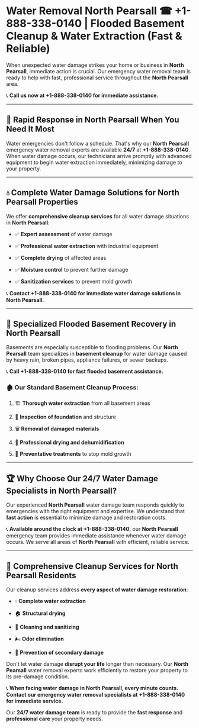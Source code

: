 # Water Removal North Pearsall ☎ +1-888-338-0140 | Flooded Basement Cleanup & Water Extraction (Fast & Reliable)

When unexpected water damage strikes your home or business in **North Pearsall**, immediate action is crucial. Our emergency water removal team is ready to help with fast, professional service throughout the **North Pearsall** area. 

📞 **Call us now at +1-888-338-0140 for immediate assistance.**
---
## 🚀 Rapid Response in North Pearsall When You Need It Most
Water emergencies don't follow a schedule. That's why our **North Pearsall** emergency water removal experts are available **24/7** at **+1-888-338-0140**. When water damage occurs, our technicians arrive promptly with advanced equipment to begin water extraction immediately, minimizing damage to your property.
---
## 💧 Complete Water Damage Solutions for North Pearsall Properties
We offer **comprehensive cleanup services** for all water damage situations in **North Pearsall**:
- ✅ **Expert assessment** of water damage  
- ✅ **Professional water extraction** with industrial equipment  
- ✅ **Complete drying** of affected areas  
- ✅ **Moisture control** to prevent further damage  
- ✅ **Sanitization services** to prevent mold growth  
📞 **Contact +1-888-338-0140 for immediate water damage solutions in North Pearsall.**
---
## 🌊 Specialized Flooded Basement Recovery in North Pearsall
Basements are especially susceptible to flooding problems. Our **North Pearsall** team specializes in **basement cleanup** for water damage caused by heavy rain, broken pipes, appliance failures, or sewer backups. 
📞 **Call +1-888-338-0140 for fast flooded basement assistance.**
### 🏚️ Our Standard Basement Cleanup Process:
1. 🏗️ **Thorough water extraction** from all basement areas  
2. 🔎 **Inspection of foundation** and structure  
3. 🗑️ **Removal of damaged materials**  
4. 💨 **Professional drying and dehumidification**  
5. 🚫 **Preventative treatments** to stop mold growth  
---
## 🏆 Why Choose Our 24/7 Water Damage Specialists in North Pearsall?
Our experienced **North Pearsall** water damage team responds quickly to emergencies with the right equipment and expertise. We understand that **fast action** is essential to minimize damage and restoration costs.
📞 **Available around the clock at +1-888-338-0140**, our **North Pearsall** emergency team provides immediate assistance whenever water damage occurs. We serve all areas of **North Pearsall** with efficient, reliable service.
---
## 🧹 Comprehensive Cleanup Services for North Pearsall Residents
Our cleanup services address **every aspect of water damage restoration**:
- 💧 **Complete water extraction**  
- 🏠 **Structural drying**  
- 🧼 **Cleaning and sanitizing**  
- 🌬️ **Odor elimination**  
- 🚫 **Prevention of secondary damage**  
Don't let water damage **disrupt your life** longer than necessary. Our **North Pearsall** water removal experts work efficiently to restore your property to its pre-damage condition.
📞 **When facing water damage in North Pearsall, every minute counts. Contact our emergency water removal specialists at +1-888-338-0140 for immediate service.**
Our **24/7 water damage team** is ready to provide the **fast response** and **professional care** your property needs.
